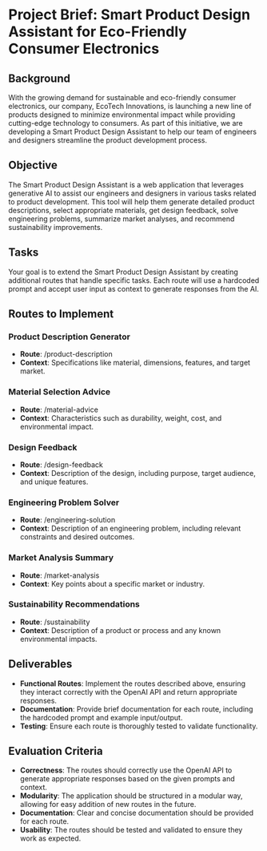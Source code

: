 # Project Brief: Smart Product Design Assistant for Eco-Friendly Consumer Electronics

## Background

With the growing demand for sustainable and eco-friendly consumer electronics, our company, EcoTech Innovations, is launching a new line of products designed to minimize environmental impact while providing cutting-edge technology to consumers. As part of this initiative, we are developing a Smart Product Design Assistant to help our team of engineers and designers streamline the product development process.

## Objective

The Smart Product Design Assistant is a web application that leverages generative AI to assist our engineers and designers in various tasks related to product development. This tool will help them generate detailed product descriptions, select appropriate materials, get design feedback, solve engineering problems, summarize market analyses, and recommend sustainability improvements.

## Tasks

Your goal is to extend the Smart Product Design Assistant by creating additional routes that handle specific tasks. Each route will use a hardcoded prompt and accept user input as context to generate responses from the AI.

## Routes to Implement

### Product Description Generator

- **Route**: /product-description
- **Context**: Specifications like material, dimensions, features, and target market.

### Material Selection Advice

- **Route**: /material-advice
- **Context**: Characteristics such as durability, weight, cost, and environmental impact.

### Design Feedback

- **Route**: /design-feedback
- **Context**: Description of the design, including purpose, target audience, and unique features.

### Engineering Problem Solver

- **Route**: /engineering-solution
- **Context**: Description of an engineering problem, including relevant constraints and desired outcomes.

### Market Analysis Summary

- **Route**: /market-analysis
- **Context**: Key points about a specific market or industry.

### Sustainability Recommendations

- **Route**: /sustainability
- **Context**: Description of a product or process and any known environmental impacts.

## Deliverables

- **Functional Routes**: Implement the routes described above, ensuring they interact correctly with the OpenAI API and return appropriate responses.
- **Documentation**: Provide brief documentation for each route, including the hardcoded prompt and example input/output.
- **Testing**: Ensure each route is thoroughly tested to validate functionality.

## Evaluation Criteria

- **Correctness**: The routes should correctly use the OpenAI API to generate appropriate responses based on the given prompts and context.
- **Modularity**: The application should be structured in a modular way, allowing for easy addition of new routes in the future.
- **Documentation**: Clear and concise documentation should be provided for each route.
- **Usability**: The routes should be tested and validated to ensure they work as expected.

